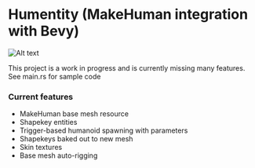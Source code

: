 # Humentity (MakeHuman integration with Bevy)

![Alt text](https://i.imghippo.com/files/m0OOV1726581861.png)

This project is a work in progress and is currently missing many features.  See main.rs for sample code

### Current features
- MakeHuman base mesh resource
- Shapekey entities
- Trigger-based humanoid spawning with parameters
- Shapekeys baked out to new mesh
- Skin textures
- Base mesh auto-rigging

